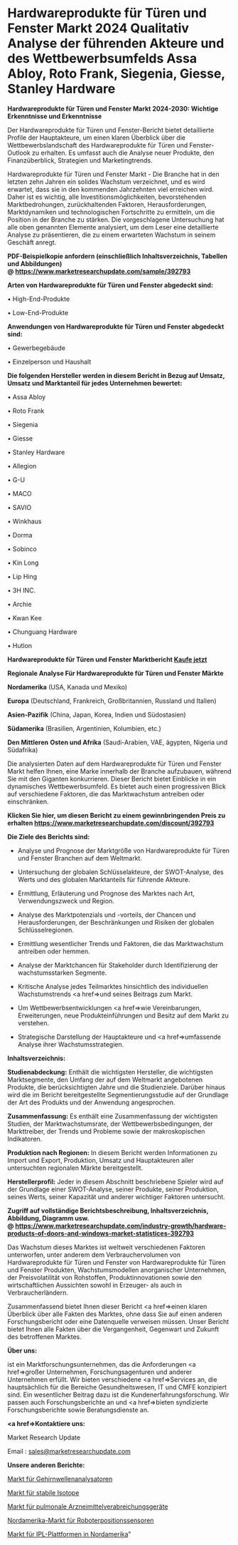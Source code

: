 # Hardwareprodukte für Türen und Fenster Markt 2024 Qualitativ Analyse der führenden Akteure und des Wettbewerbsumfelds Assa Abloy, Roto Frank, Siegenia, Giesse, Stanley Hardware

<strong>Hardwareprodukte für Türen und Fenster Markt 2024-2030: Wichtige Erkenntnisse und Erkenntnisse</strong>

Der Hardwareprodukte für Türen und Fenster-Bericht bietet detaillierte Profile der Hauptakteure, um einen klaren Überblick über die Wettbewerbslandschaft des Hardwareprodukte für Türen und Fenster-Outlook zu erhalten. Es umfasst auch die Analyse neuer Produkte, den Finanzüberblick, Strategien und Marketingtrends.

Hardwareprodukte für Türen und Fenster Markt - Die Branche hat in den letzten zehn Jahren ein solides Wachstum verzeichnet, und es wird erwartet, dass sie in den kommenden Jahrzehnten viel erreichen wird. Daher ist es wichtig, alle Investitionsmöglichkeiten, bevorstehenden Marktbedrohungen, zurückhaltenden Faktoren, Herausforderungen, Marktdynamiken und technologischen Fortschritte zu ermitteln, um die Position in der Branche zu stärken. Die vorgeschlagene Untersuchung hat alle oben genannten Elemente analysiert, um dem Leser eine detaillierte Analyse zu präsentieren, die zu einem erwarteten Wachstum in seinem Geschäft anregt.

<strong><b>PDF-Beispielkopie anfordern (einschließlich Inhaltsverzeichnis, Tabellen und Abbildungen) @ </b></strong><strong><a href=https://www.marketresearchupdate.com/sample/392793><strong>https://www.marketresearchupdate.com/sample/392793</u></a></strong></strong>

<strong>Arten von Hardwareprodukte für Türen und Fenster abgedeckt sind:</strong>

• High-End-Produkte

• Low-End-Produkte

<strong>Anwendungen von Hardwareprodukte für Türen und Fenster abgedeckt sind:</strong>

• Gewerbegebäude

• Einzelperson und Haushalt

<strong>Die folgenden Hersteller werden in diesem Bericht in Bezug auf Umsatz, Umsatz und Marktanteil für jedes Unternehmen bewertet:</strong>

• Assa Abloy

• Roto Frank

• Siegenia

• Giesse

• Stanley Hardware

• Allegion

• G-U

• MACO

• SAVIO

• Winkhaus

• Dorma

• Sobinco

• Kin Long

• Lip Hing

• 3H INC.

• Archie

• Kwan Kee

• Chunguang Hardware

• Hutlon

<strong>Hardwareprodukte für Türen und Fenster Marktbericht <a href=https://www.marketresearchupdate.com/buynow/392793>Kaufe jetzt</a></strong>

<strong>Regionale Analyse Für Hardwareprodukte für Türen und Fenster Märkte</strong>

<strong>Nordamerika</strong> (USA, Kanada und Mexiko)

<strong>Europa</strong> (Deutschland, Frankreich, Großbritannien, Russland und Italien)

<strong>Asien-Pazifik</strong> (China, Japan, Korea, Indien und Südostasien)

<strong>Südamerika</strong> (Brasilien, Argentinien, Kolumbien, etc.)

<strong>Den Mittleren</strong> <strong>Osten und Afrika</strong> (Saudi-Arabien, VAE, ägypten, Nigeria und Südafrika)

Die analysierten Daten auf dem Hardwareprodukte für Türen und Fenster Markt helfen Ihnen, eine Marke innerhalb der Branche aufzubauen, während Sie mit den Giganten konkurrieren. Dieser Bericht bietet Einblicke in ein dynamisches Wettbewerbsumfeld. Es bietet auch einen progressiven Blick auf verschiedene Faktoren, die das Marktwachstum antreiben oder einschränken.

<strong>Klicken Sie hier, um diesen Bericht zu einem gewinnbringenden Preis zu erhalten
</strong><strong><a href=https://www.marketresearchupdate.com/discount/392793>https://www.marketresearchupdate.com/discount/392793</b></u></strong></a>

<strong>Die Ziele des Berichts sind:</strong>

- Analyse und Prognose der Marktgröße von Hardwareprodukte für Türen und Fenster Branchen auf dem Weltmarkt.

- Untersuchung der globalen Schlüsselakteure, der SWOT-Analyse, des Werts und des globalen Marktanteils für führende Akteure.

- Ermittlung, Erläuterung und Prognose des Marktes nach Art, Verwendungszweck und Region.

- Analyse des Marktpotenzials und -vorteils, der Chancen und Herausforderungen, der Beschränkungen und Risiken der globalen Schlüsselregionen.

- Ermittlung wesentlicher Trends und Faktoren, die das Marktwachstum antreiben oder hemmen.

- Analyse der Marktchancen für Stakeholder durch Identifizierung der wachstumsstarken Segmente.

- Kritische Analyse jedes Teilmarktes hinsichtlich des individuellen Wachstumstrends <a href=>und</a> seines Beitrags zum Markt.

- Um Wettbewerbsentwicklungen <a href=>wie</a> Vereinbarungen, Erweiterungen, neue Produkteinführungen und Besitz auf dem Markt zu verstehen.

- Strategische Darstellung der Hauptakteure und <a href=>umfas</a>sende Analyse ihrer Wachstumsstrategien.

<strong>Inhaltsverzeichnis:</strong>

<strong>Studienabdeckung:</strong> Enthält die wichtigsten Hersteller, die wichtigsten Marktsegmente, den Umfang der auf dem Weltmarkt angebotenen Produkte, die berücksichtigten Jahre und die Studienziele. Darüber hinaus wird die im Bericht bereitgestellte Segmentierungsstudie auf der Grundlage der Art des Produkts und der Anwendung angesprochen.

<strong>Zusammenfassung:</strong> Es enthält eine Zusammenfassung der wichtigsten Studien, der Marktwachstumsrate, der Wettbewerbsbedingungen, der Markttreiber, der Trends und Probleme sowie der makroskopischen Indikatoren.

<strong>Produktion nach Regionen:</strong> In diesem Bericht werden Informationen zu Import und Export, Produktion, Umsatz und Hauptakteuren aller untersuchten regionalen Märkte bereitgestellt.

<strong>Herstellerprofil:</strong> Jeder in diesem Abschnitt beschriebene Spieler wird auf der Grundlage einer SWOT-Analyse, seiner Produkte, seiner Produktion, seines Werts, seiner Kapazität und anderer wichtiger Faktoren untersucht.

<strong><b>Zugriff auf vollständige Berichtsbeschreibung, Inhaltsverzeichnis, Abbildung, Diagramm usw. @ </b></strong><strong><a href=https://www.marketresearchupdate.com/industry-growth/hardware-products-of-doors-and-windows-market-statistices-392793>https://www.marketresearchupdate.com/industry-growth/hardware-products-of-doors-and-windows-market-statistices-392793</a></strong>

Das Wachstum dieses Marktes ist weltweit verschiedenen Faktoren unterworfen, unter anderem dem Verbrauchervolumen von Hardwareprodukte für Türen und Fenster von Hardwareprodukte für Türen und Fenster Produkten, Wachstumsmodellen anorganischer Unternehmen, der Preisvolatilität von Rohstoffen, Produktinnovationen sowie den wirtschaftlichen Aussichten sowohl in Erzeuger- als auch in Verbraucherländern.

Zusammenfassend bietet Ihnen dieser Bericht <a href=>einen</a> klaren Überblick über alle Fakten des Marktes, ohne dass Sie auf einen anderen Forschungsbericht oder eine Datenquelle verweisen müssen. Unser Bericht bietet Ihnen alle Fakten über die Vergangenheit, Gegenwart und Zukunft des betroffenen Marktes.

<strong>Über uns:</strong>

 ist ein Marktforschungsunternehmen, das die Anforderungen <a href=>großer</a> Unternehmen, Forschungsagenturen und anderer Unternehmen erfüllt. Wir bieten verschiedene <a href=>Services</a> an, die hauptsächlich für die Bereiche Gesundheitswesen, IT und CMFE konzipiert sind. Ein wesentlicher Beitrag dazu ist die Kundenerfahrungsforschung. Wir passen auch Forschungsberichte an und <a href=>bieten</a> syndizierte Forschungsberichte sowie Beratungsdienste an.

<strong><a href=>Kontaktiere uns:</a></strong>

Market Research Update

Email : sales@marketresearchupdate.com

<strong>Unsere anderen Berichte:</strong>

<a href=https://www.linkedin.com/pulse/brain-wave-analyzer-market-witness-huge-growth>Markt für Gehirnwellenanalysatoren</a>

<a href=https://www.linkedin.com/pulse/stable-isotopes-market-2023-remarking-enormous>Markt für stabile Isotope</a>

<a href=https://www.linkedin.com/pulse/pulmonary-drug-delivery-devices-market-outlooks>Markt für pulmonale Arzneimittelverabreichungsgeräte</a>

<a href=https://www.linkedin.com/pulse/north-america-robotic-position-sensor-market-trends-2023>Nordamerika-Markt für Roboterpositionssensoren</a>

<a href=https://www.linkedin.com/pulse/north-america-ipl-platforms-market-2023-huge-4jv0f/>Markt für IPL-Plattformen in Nordamerika</a>"

